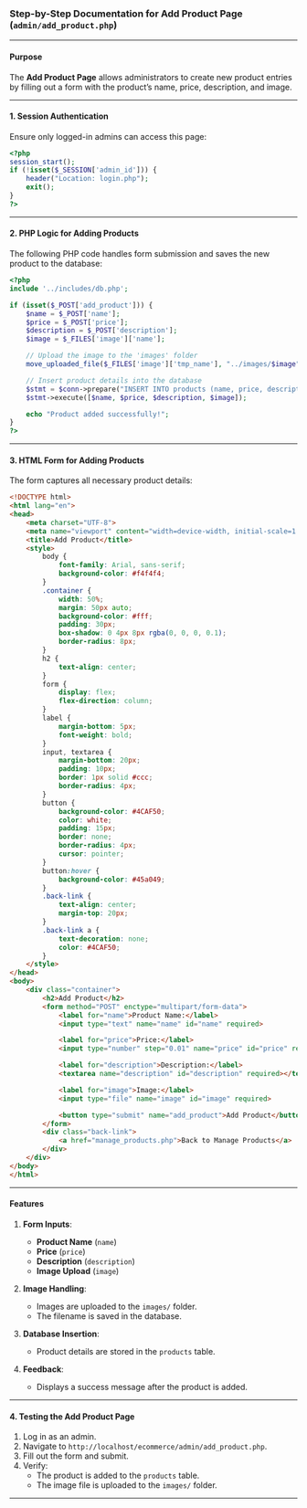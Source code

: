 ### Step-by-Step Documentation for Add Product Page (`admin/add_product.php`)

---

#### Purpose
The **Add Product Page** allows administrators to create new product entries by filling out a form with the product’s name, price, description, and image.

---

#### 1. Session Authentication
Ensure only logged-in admins can access this page:

```php
<?php
session_start();
if (!isset($_SESSION['admin_id'])) {
    header("Location: login.php");
    exit();
}
?>
```

---

#### 2. PHP Logic for Adding Products
The following PHP code handles form submission and saves the new product to the database:

```php
<?php
include '../includes/db.php';

if (isset($_POST['add_product'])) {
    $name = $_POST['name'];
    $price = $_POST['price'];
    $description = $_POST['description'];
    $image = $_FILES['image']['name'];

    // Upload the image to the 'images' folder
    move_uploaded_file($_FILES['image']['tmp_name'], "../images/$image");

    // Insert product details into the database
    $stmt = $conn->prepare("INSERT INTO products (name, price, description, image) VALUES (?, ?, ?, ?)");
    $stmt->execute([$name, $price, $description, $image]);

    echo "Product added successfully!";
}
?>
```

---

#### 3. HTML Form for Adding Products
The form captures all necessary product details:

```html
<!DOCTYPE html>
<html lang="en">
<head>
    <meta charset="UTF-8">
    <meta name="viewport" content="width=device-width, initial-scale=1.0">
    <title>Add Product</title>
    <style>
        body {
            font-family: Arial, sans-serif;
            background-color: #f4f4f4;
        }
        .container {
            width: 50%;
            margin: 50px auto;
            background-color: #fff;
            padding: 30px;
            box-shadow: 0 4px 8px rgba(0, 0, 0, 0.1);
            border-radius: 8px;
        }
        h2 {
            text-align: center;
        }
        form {
            display: flex;
            flex-direction: column;
        }
        label {
            margin-bottom: 5px;
            font-weight: bold;
        }
        input, textarea {
            margin-bottom: 20px;
            padding: 10px;
            border: 1px solid #ccc;
            border-radius: 4px;
        }
        button {
            background-color: #4CAF50;
            color: white;
            padding: 15px;
            border: none;
            border-radius: 4px;
            cursor: pointer;
        }
        button:hover {
            background-color: #45a049;
        }
        .back-link {
            text-align: center;
            margin-top: 20px;
        }
        .back-link a {
            text-decoration: none;
            color: #4CAF50;
        }
    </style>
</head>
<body>
    <div class="container">
        <h2>Add Product</h2>
        <form method="POST" enctype="multipart/form-data">
            <label for="name">Product Name:</label>
            <input type="text" name="name" id="name" required>

            <label for="price">Price:</label>
            <input type="number" step="0.01" name="price" id="price" required>

            <label for="description">Description:</label>
            <textarea name="description" id="description" required></textarea>

            <label for="image">Image:</label>
            <input type="file" name="image" id="image" required>

            <button type="submit" name="add_product">Add Product</button>
        </form>
        <div class="back-link">
            <a href="manage_products.php">Back to Manage Products</a>
        </div>
    </div>
</body>
</html>
```

---

#### Features
1. **Form Inputs**:
   - **Product Name** (`name`)
   - **Price** (`price`)
   - **Description** (`description`)
   - **Image Upload** (`image`)

2. **Image Handling**:
   - Images are uploaded to the `images/` folder.
   - The filename is saved in the database.

3. **Database Insertion**:
   - Product details are stored in the `products` table.

4. **Feedback**:
   - Displays a success message after the product is added.

---

#### 4. Testing the Add Product Page
1. Log in as an admin.
2. Navigate to `http://localhost/ecommerce/admin/add_product.php`.
3. Fill out the form and submit.
4. Verify:
   - The product is added to the `products` table.
   - The image file is uploaded to the `images/` folder.

---

